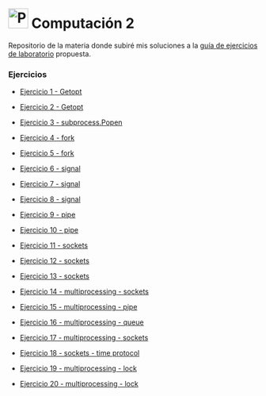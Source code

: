 <h1> <img src="https://cdn.svgporn.com/logos/python.svg" alt="Python" width="40" height="40"> Computación 2</h1>  


Repositorio de la materia donde subiré mis soluciones a la 
[guía de ejercicios de laboratorio](https://drive.google.com/file/d/12zM1alDGTa0GhSxO0xyQ_yTZEy-QL9JD/view?usp=sharing) propuesta.

<h3>Ejercicios</h3>

<ul>
<li>

[Ejercicio 1 - Getopt](https://github.com/sebaF96/C2_practicas/blob/master/calc.py)

</li>
<li>

[Ejercicio 2 - Getopt](https://github.com/sebaF96/C2_practicas/blob/master/pycp.py)

</li>

<li>

[Ejercicio 3 - subprocess.Popen](https://github.com/sebaF96/C2_practicas/blob/master/ejecutor.py)

</li>

<li>

[Ejercicio 4 - fork](https://github.com/sebaF96/C2_practicas/blob/master/fork_4.py)

</li>

<li>

[Ejercicio 5 - fork](https://github.com/sebaF96/C2_practicas/blob/master/fork_5.py)

</li>

<li>

[Ejercicio 6 - signal](https://github.com/sebaF96/C2_practicas/blob/master/signal_6.py)

</li>

<li>

[Ejercicio 7 - signal](https://github.com/sebaF96/C2_practicas/blob/master/signal_7.py)

</li>

<li>

[Ejercicio 8 - signal](https://github.com/sebaF96/C2_practicas/blob/master/signal_8.py)

</li>

<li>

[Ejercicio 9 - pipe](https://github.com/sebaF96/C2_practicas/blob/master/pipe_9.py)

</li>

<li>

[Ejercicio 10 - pipe](https://github.com/sebaF96/C2_practicas/tree/master/pipe_10)

</li>

<li>

[Ejercicio 11 - sockets](https://github.com/sebaF96/C2_practicas/blob/master/cliente_juncotic.py)

</li>

<li>

[Ejercicio 12 - sockets](https://github.com/sebaF96/C2_practicas/tree/master/stdin_sockets)

</li>

<li>

[Ejercicio 13 - sockets](https://github.com/sebaF96/C2_practicas/tree/remote_shell/remote_shell)

</li>

<li>

[Ejercicio 14 - multiprocessing - sockets](https://github.com/sebaF96/C2_practicas/tree/master/remote_shell)

</li>

<li>

[Ejercicio 15 - multiprocessing - pipe](https://github.com/sebaF96/C2_practicas/blob/master/mp_15.py)

</li>

<li>

[Ejercicio 16 - multiprocessing - queue](https://github.com/sebaF96/C2_practicas/blob/master/mp_16.py)

</li>

<li>

[Ejercicio 17 - multiprocessing - sockets](https://github.com/sebaF96/C2_practicas/tree/master/echo_17)

</li>

<li>

[Ejercicio 18 - sockets - time protocol](https://github.com/sebaF96/C2_practicas/blob/master/time_client_18.py)

</li>

<li>

[Ejercicio 19 - multiprocessing - lock](https://github.com/sebaF96/C2_practicas/blob/master/lock_19.py)

</li>

<li>

[Ejercicio 20 - multiprocessing - lock](https://github.com/sebaF96/C2_practicas/blob/master/lock_20.py)

</li>

</ul>
